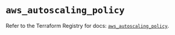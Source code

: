 # `aws_autoscaling_policy`

Refer to the Terraform Registry for docs: [`aws_autoscaling_policy`](https://registry.terraform.io/providers/hashicorp/aws/5.58.0/docs/resources/autoscaling_policy).
